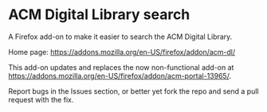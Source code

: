 ACM Digital Library search
===========

A Firefox add-on to make it easier to search the ACM Digital Library.

Home page: https://addons.mozilla.org/en-US/firefox/addon/acm-dl/

This add-on updates and replaces the now non-functional add-on at https://addons.mozilla.org/en-US/firefox/addon/acm-portal-13965/.

Report bugs in the Issues section, or better yet fork the repo and send a pull request with the fix. 

